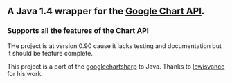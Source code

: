 ## **A Java 1.4 wrapper for the [Google Chart API](http://code.google.com/apis/chart/).** ##

### Supports all the features of the Chart API ###

THe project is at version 0.90 cause it lacks testing and documentation but it should be feature complete.

This project is a port of the [googlechartsharp](http://code.google.com/p/googlechartsharp/) to Java. Thanks to [lewisvance](http://code.google.com/u/lewisvance/) for his work.